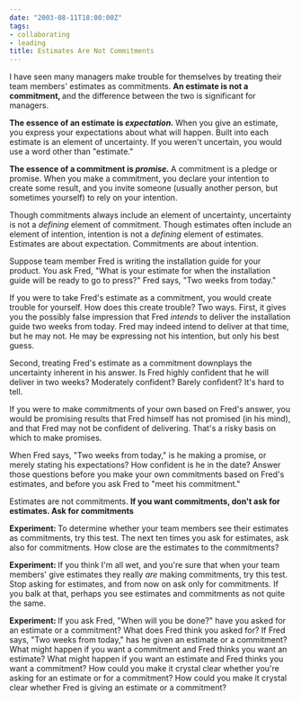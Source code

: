 ```yaml
---
date: "2003-08-11T18:00:00Z"
tags:
- collaborating
- leading
title: Estimates Are Not Commitments
---
```


<p> I have seen many managers make trouble for themselves by treating their team members' estimates as commitments. <strong> An estimate is not a commitment, </strong> and the difference between the two is significant for managers. </p>
<p>
<strong> The essence of an estimate is <em>expectation.</em>
</strong> When you give an estimate, you express your expectations about what will happen. Built into each estimate is an element of uncertainty. If you weren't uncertain, you would use a word other than "estimate." </p>
<p>
<strong> The essence of a commitment is <em>promise.</em>
</strong> A commitment is a pledge or promise. When you make a commitment, you declare your intention to create some result, and you invite someone (usually another person, but sometimes yourself) to rely on your intention. </p>
<p> Though commitments always include an element of uncertainty, uncertainty is not a <em>defining</em> element of commitment. Though estimates often include an element of intention, intention is not a <em>defining</em> element of estimates. Estimates are about expectation. Commitments are about intention. </p>
<p> Suppose team member Fred is writing the installation guide for your product. You ask Fred, "What is your estimate for when the installation guide will be ready to go to press?" Fred says, "Two weeks from today." </p>
<p> If you were to take Fred's estimate as a commitment, you would create trouble for yourself. How does this create trouble? Two ways. First, it gives you the possibly false impression that Fred <em>intends</em> to deliver the installation guide two weeks from today. Fred may indeed intend to deliver at that time, but he may not. He may be expressing not his intention, but only his best guess. </p>
<p> Second, treating Fred's estimate as a commitment downplays the uncertainty inherent in his answer. Is Fred highly confident that he will deliver in two weeks? Moderately confident? Barely confident? It's hard to tell. </p>
<p> If you were to make commitments of your own based on Fred's answer, you would be promising results that Fred himself has not promised (in his mind), and that Fred may not be confident of delivering. That's a risky basis on which to make promises. </p>
<p> When Fred says, "Two weeks from today," is he making a promise, or merely stating his expectations? How confident is he in the date? Answer those questions before you make your own commitments based on Fred's estimates, and before you ask Fred to "meet his commitment." </p>
<p> Estimates are not commitments. <strong> If you want commitments, don't ask for estimates. Ask for commitments </strong>
</p>
<p>
<strong> Experiment: </strong> To determine whether your team members see their estimates as commitments, try this test. The next ten times you ask for estimates, ask also for commitments. How close are the estimates to the commitments? </p>
<p>
<strong> Experiment: </strong> If you think I'm all wet, and you're sure that when your team members' give estimates they really <em>are</em> making commitments, try this test. Stop asking for estimates, and from now on ask only for commitments. If you balk at that, perhaps you see estimates and commitments as not quite the same. </p>
<p>
<strong> Experiment: </strong> If you ask Fred, "When will you be done?" have you asked for an estimate or a commitment? What does Fred think you asked for? If Fred says, "Two weeks from today," has he given an estimate or a commitment? What might happen if you want a commitment and Fred thinks you want an estimate? What might happen if you want an estimate and Fred thinks you want a commitment? How could you make it crystal clear whether you're asking for an estimate or for a commitment? How could you make it crystal clear whether Fred is giving an estimate or a commitment? </p>
